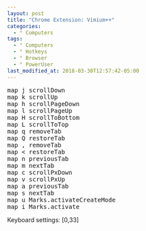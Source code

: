 ```yaml
---
layout: post
title: "Chrome Extension: Vimium++"
categories:
  - ° Computers
tags:
  - ° Computers
  - ° Hotkeys
  - ° Browser
  - ° PowerUser
last_modified_at: 2018-03-30T12:57:42-05:00
---
```


<pre>
map j scrollDown
map k scrollUp
map h scrollPageDown
map l scrollPageUp
map H scrollToBottom
map L scrollToTop
map q removeTab
map Q restoreTab
map , removeTab
map < restoreTab
map n previousTab
map m nextTab
map c scrollPxDown
map v scrollPxUp
map a previousTab
map s nextTab
map u Marks.activateCreateMode
map i Marks.activate
</pre>

Keyboard settings: [0,33]
